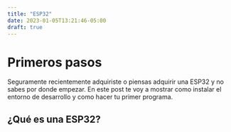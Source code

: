 ```yaml
---
title: "ESP32"
date: 2023-01-05T13:21:46-05:00
draft: true
---
```

# Primeros pasos 

Seguramente recientemente adquiriste o piensas adquirir una ESP32 y no sabes por donde empezar. En este post te voy a mostrar como instalar el entorno de desarrollo y como hacer tu primer programa.

## ¿Qué es una ESP32?
